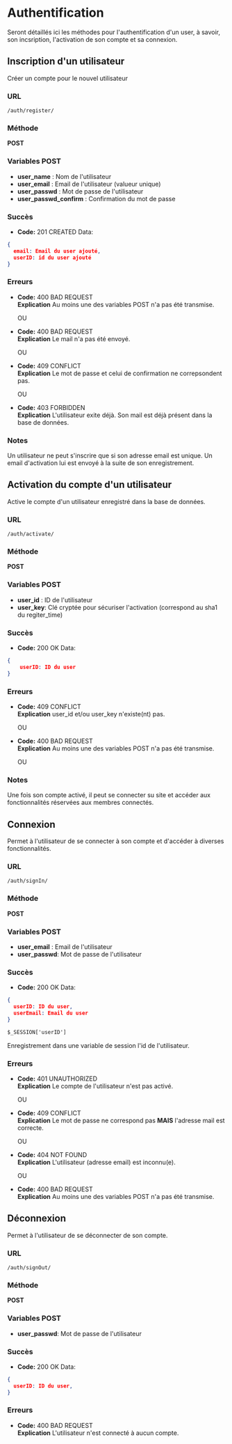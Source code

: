 # Authentification

Seront détaillés ici les méthodes pour l'authentification d'un user, à savoir, son incsription, l'activation de son compte et sa connexion.

## Inscription d'un utilisateur

Créer un compte pour le nouvel utilisateur 

### URL
```
/auth/register/
```

### Méthode
**POST**

### Variables POST

* **user_name** : Nom de l'utilisateur
* **user_email** : Email de l'utilisateur (valueur unique)
* **user_passwd** : Mot de passe de l'utilisateur 
* **user_passwd_confirm** : Confirmation du mot de passe

### Succès

  * **Code:** 201 CREATED 
Data:
```json
{
  email: Email du user ajouté,
  userID: id du user ajouté
}
```

### Erreurs

* **Code:** 400 BAD REQUEST <br />
  **Explication** Au moins une des variables POST n'a pas été transmise.

  OU

* **Code:** 400 BAD REQUEST <br />
  **Explication** Le mail n'a pas été envoyé.

  OU

* **Code:** 409 CONFLICT <br />
  **Explication** Le mot de passe et celui de confirmation ne correpsondent pas.

  OU

* **Code:** 403 FORBIDDEN <br />
  **Explication** L'utilisateur exite déjà. Son mail est déjà présent dans la base de données.

### Notes

Un utilisateur ne peut s'inscrire que si son adresse email est unique. Un email d'activation lui est envoyé à la suite de son enregistrement. 

## Activation du compte d'un utilisateur

Active le compte d'un utilisateur enregistré dans la base de données.

### URL
```
/auth/activate/
```

### Méthode
**POST**

### Variables POST

* **user_id** : ID de l'utilisateur
* **user_key**: Clé cryptée pour sécuriser l'activation (correspond au sha1 du regiter_time)


### Succès

  * **Code:** 200 OK
Data:
```json
{
	userID: ID du user
}
```

### Erreurs

* **Code:** 409 CONFLICT <br />
  **Explication** user_id et/ou user_key n'existe(nt) pas.

  OU

* **Code:** 400 BAD REQUEST <br />
  **Explication** Au moins une des variables POST n'a pas été transmise.

  OU

### Notes

Une fois son compte activé, il peut se connecter su site et accéder aux fonctionnalités réservées aux membres connectés.

## Connexion

Permet à l'utilisateur de se connecter à son compte et d'accéder à diverses fonctionnalités.

### URL
```
/auth/signIn/
```

### Méthode
**POST**

### Variables POST

* **user_email** : Email de l'utilisateur
* **user_passwd**: Mot de passe de l'utilisateur


### Succès

  * **Code:** 200 OK
Data: 
```json
{
  userID: ID du user,
  userEmail: Email du user
}
```
```html
$_SESSION['userID']
```
Enregistrement dans une variable de session l'id de l'utilisateur.

### Erreurs

* **Code:** 401 UNAUTHORIZED <br />
  **Explication** Le compte de l'utilisateur n'est pas activé.

  OU

* **Code:** 409 CONFLICT <br />
  **Explication** Le mot de passe ne correspond pas **MAIS** l'adresse mail est correcte.

  OU

* **Code:** 404 NOT FOUND <br />
  **Explication** L'utilisateur (adresse email) est inconnu(e).

  OU

* **Code:** 400 BAD REQUEST <br />
  **Explication** Au moins une des variables POST n'a pas été transmise.

## Déconnexion

Permet à l'utilisateur de se déconnecter de son compte.

### URL
```
/auth/signOut/
```

### Méthode
**POST**

### Variables POST

* **user_passwd**: Mot de passe de l'utilisateur


### Succès

  * **Code:** 200 OK
Data: 
```json
{
  userID: ID du user,
}
```

### Erreurs

* **Code:** 400 BAD REQUEST <br />
  **Explication** L'utilisateur n'est connecté à aucun compte.


